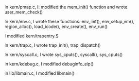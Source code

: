 In kern/pmap.c, I: 
modified the mem_init() function and wrote user_mem_check()

In kern/env.c, I wrote these functions: 
env_init(), env_setup_vm(), region_alloc(), load_icode(), env_create(), env_run()

I modified kern/trapentry.S

In kern/trap.c, I wrote
trap_init(), trap_dispatch()

In kern/syscall.c, I wrote 
sys_cputs(), syscall(), sys_cputs()

in kern/kdebug.c, I modified
debuginfo_eip()

in lib/libmain.c, I modified
libmain()


